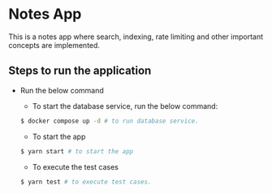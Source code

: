 # Notes App

This is a notes app where search, indexing, rate limiting and other important concepts are implemented.

## Steps to run the application

- Run the below command

  - To start the database service, run the below command:

  ```bash
  $ docker compose up -d # to run database service.
  ```

  - To start the app

  ```bash
  $ yarn start # to start the app
  ```

  - To execute the test cases

  ```bash
  $ yarn test # to execute test cases.
  ```
